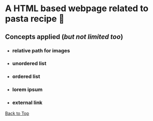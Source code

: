 <a name="custom_anchor_name"></a>

# A HTML based webpage related to pasta recipe :ramen:

## Concepts applied (*but not limited too*)

- ### relative path for images
- ### unordered list
- ### ordered list
- ### lorem ipsum
- ### external link

[Back to Top](#custom_anchor_name)

